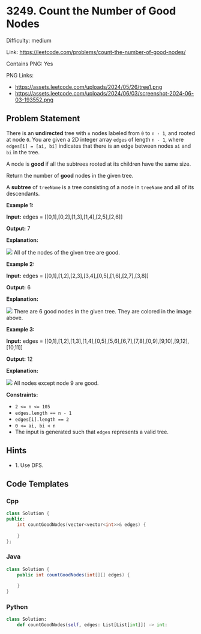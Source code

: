 # 3249. Count the Number of Good Nodes

Difficulty: medium

Link: https://leetcode.com/problems/count-the-number-of-good-nodes/

Contains PNG: Yes

PNG Links:
- https://assets.leetcode.com/uploads/2024/05/26/tree1.png
- https://assets.leetcode.com/uploads/2024/06/03/screenshot-2024-06-03-193552.png

## Problem Statement

There is an **undirected** tree with `n` nodes labeled from `0` to `n - 1`, and rooted at node `0`. You are given a 2D integer array `edges` of length `n - 1`, where `edges[i] = [ai, bi]` indicates that there is an edge between nodes `ai` and `bi` in the tree.

A node is **good** if all the subtrees rooted at its children have the same size.

Return the number of **good** nodes in the given tree.

A **subtree** of `treeName` is a tree consisting of a node in `treeName` and all of its descendants.

**Example 1:**

**Input:** edges \= \[\[0,1],\[0,2],\[1,3],\[1,4],\[2,5],\[2,6]]

**Output:** 7

**Explanation:**

![](https://assets.leetcode.com/uploads/2024/05/26/tree1.png)
All of the nodes of the given tree are good.

**Example 2:**

**Input:** edges \= \[\[0,1],\[1,2],\[2,3],\[3,4],\[0,5],\[1,6],\[2,7],\[3,8]]

**Output:** 6

**Explanation:**

![](https://assets.leetcode.com/uploads/2024/06/03/screenshot-2024-06-03-193552.png)
There are 6 good nodes in the given tree. They are colored in the image above.

**Example 3:**

**Input:** edges \= \[\[0,1],\[1,2],\[1,3],\[1,4],\[0,5],\[5,6],\[6,7],\[7,8],\[0,9],\[9,10],\[9,12],\[10,11]]

**Output:** 12

**Explanation:**

![](https://assets.leetcode.com/uploads/2024/08/08/rob.jpg)
All nodes except node 9 are good.

**Constraints:**

* `2 <= n <= 105`
* `edges.length == n - 1`
* `edges[i].length == 2`
* `0 <= ai, bi < n`
* The input is generated such that `edges` represents a valid tree.

## Hints

- 1\. Use DFS.

## Code Templates

### Cpp
```cpp
class Solution {
public:
    int countGoodNodes(vector<vector<int>>& edges) {
        
    }
};
```

### Java
```java
class Solution {
    public int countGoodNodes(int[][] edges) {
        
    }
}
```

### Python
```python
class Solution:
    def countGoodNodes(self, edges: List[List[int]]) -> int:
        
```

